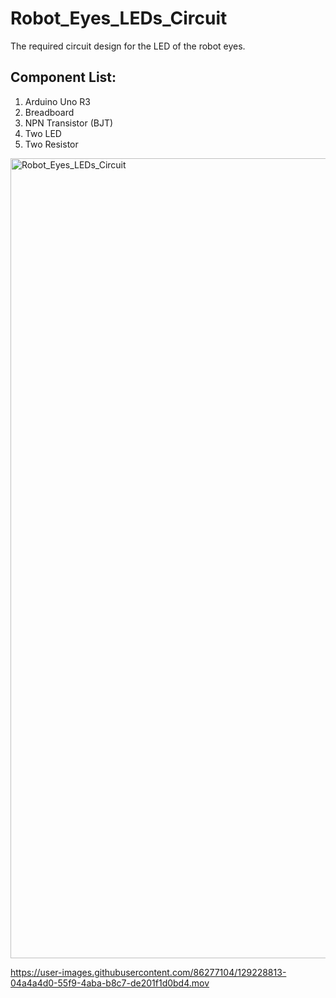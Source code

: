 # Robot_Eyes_LEDs_Circuit
The required circuit design for the LED of the robot eyes.

## Component List:
1. Arduino Uno R3
2. Breadboard
3. NPN Transistor (BJT)
4. Two LED
5. Two Resistor

<img width="1280" alt="Robot_Eyes_LEDs_Circuit" src="https://user-images.githubusercontent.com/86277104/129228368-c5dd1b17-86dc-4c2f-818a-4425e6b82505.png">



https://user-images.githubusercontent.com/86277104/129228813-04a4a4d0-55f9-4aba-b8c7-de201f1d0bd4.mov


